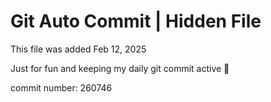 # Git Auto Commit | Hidden File

This file was added Feb 12, 2025

Just for fun and keeping my daily git commit active 🤪

commit number: 260746
